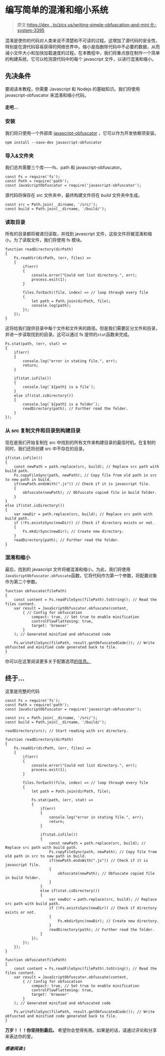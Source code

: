 # 编写简单的混淆和缩小系统

> 原文:[https://dev . to/zics us/writing-simple-obfuscation-and-mini 化-system-3395](https://dev.to/zicsus/writing-simple-obfuscation-and-minification-system-3395)

混淆是使你的代码对人类来说不清楚和不可读的过程。这增加了源代码的安全性，特别是在源代码容易获得的网络世界中。缩小是指删除代码中不必要的数据，从而减小文件大小和加快加载速度的过程。在本教程中，我们将重点放在制作一个简单的构建系统，它可以检测源代码中的每个 javascript 文件，以进行混淆和缩小。

## [](#prerequisites)先决条件

要阅读本教程，你需要 Javascript 和 Nodejs 的基础知识。我们将使用 javascript-obfuscator 来混淆和缩小代码。

#### [](#lets-go)走吧...

### [](#installation)安装

我们将只使用一个外部库 [javascript-obfuscator](https://github.com/javascript-obfuscator/javascript-obfuscator) ，它可以作为开发依赖项安装。

`npm install --save-dev javascript-obfuscator`

### [](#imports-amp-folders)导入&文件夹

我们总共需要三个库——fs、path 和 javascript-obfuscator。

```
const Fs = require('fs');
const Path = require('path');
const JavaScriptObfuscator = require('javascript-obfuscator'); 
```

源代码将保存在 *src* 文件夹中，最终构建文件将在 *build* 文件夹中生成。

```
const src = Path.join(__dirname, '/src/');
const build = Path.join(__dirname, '/build/'); 
```

### [](#read-directories)读取目录

所有的目录都将被递归读取，并找到 javascript 文件，这些文件将被混淆和缩小。为了读取文件，我们将使用 fs 模块。

```
function readDirectory(dirPath)
{
    Fs.readdir(dirPath, (err, files) => 
    {
        if(err)
        {
            console.error("Could not list directory.", err);
            process.exit(1);
        }

        files.forEach((file, index) => // loop through every file
        {
            let path = Path.join(dirPath, file);
            console.log(path);
        });
    });
} 
```

这将给我们提供目录中每个文件和文件夹的路径。但是我们需要区分文件和目录，并进一步读取找到的目录。这可以通过 fs 提供的`stat`函数来完成。

```
Fs.stat(path, (err, stat) => 
{
    if(err)
    {
        console.log("error in stating file.", err);
        return;
    }

    if(stat.isFile())
    {
        console.log(`${path} is a file`);
    }
    else if(stat.isDirectory())
    {
        console.log(`${path} is a folder`);
        readDirectory(path); // Further read the folder.
    }
}); 
```

### [](#copy-files-and-directories-from-src-to-build-directory)从 src 复制文件和目录到构建目录

现在是我们开始复制在 src 中找到的所有文件来构建目录的最佳时机。在复制的同时，我们还将创建 src 中不存在的目录。

```
if(stat.isFile())
{
    const newPath = path.replace(src, build); // Replace src path with build path.
    Fs.copyFileSync(path, newPath); // Copy file from old path in src to new path in build.
    if(newPath.endsWith(".js")) // Check if it is javascript file.
    {
        obfuscate(newPath); // Obfuscate copied file in build folder.
    }
}
else if(stat.isDirectory())
{
    var newDir = path.replace(src, build); // Replace src path with build path.
    if (!Fs.existsSync(newDir)) // Check if directory exists or not.
    {
        Fs.mkdirSync(newDir); // Create new directory.
    }
    readDirectory(path); // Further read the folder.
} 
```

### [](#obfuscation-and-minification)混淆和缩小

最后，找到的 javascript 文件将被混淆和缩小。为此，我们将使用`JavaScriptObfuscator.obfuscate`函数，它将代码作为第一个参数，将配置对象作为第二个参数。

```
function obfuscate(filePath)
{
    const content = Fs.readFileSync(filePath).toString(); // Read the files content.
    var result = JavaScriptObfuscator.obfuscate(content,
        { // Config for obfuscation
            compact: true, // Set true to enable minification
            controlFlowFlattening: true,
            target: 'browser'
        }
    ); // Generated minified and obfuscated code

    Fs.writeFileSync(filePath, result.getObfuscatedCode()); // Write obfuscted and minified code generated back to file.
} 
```

你可以在这里阅读更多关于配置选项[的信息。](https://github.com/javascript-obfuscator/javascript-obfuscator/#javascript-obfuscator-options)

## [](#finally)终于...

这里是完整的代码

```
const Fs = require('fs');
const Path = require('path');
const JavaScriptObfuscator = require('javascript-obfuscator');

const src = Path.join(__dirname, '/src/');
const build = Path.join(__dirname, '/build/');

readDirectory(src); // Start reading with src directory.

function readDirectory(dirPath)
{
    Fs.readdir(dirPath, (err, files) => 
    {
        if(err)
        {
            console.error("Could not list directory.", err);
            process.exit(1);
        }

        files.forEach((file, index) => // loop through every file
        {
            let path = Path.join(dirPath, file);

            Fs.stat(path, (err, stat) => 
            {
                if(err)
                {
                    console.log("error in stating file.", err);
                    return;
                }

                if(stat.isFile())
                {
                    const newPath = path.replace(src, build); // Replace src path with build path.
                    Fs.copyFileSync(path, newPath); // Copy file from old path in src to new path in build.
                    if(newPath.endsWith(".js")) // Check if it is javascript file.
                    {
                        obfuscate(newPath); // Obfuscate copied file in build folder.
                    }
                }
                else if(stat.isDirectory())
                {
                    var newDir = path.replace(src, build); // Replace src path with build path.
                    if (!Fs.existsSync(newDir)) // Check if directory exists or not.
                    {
                        Fs.mkdirSync(newDir); // Create new directory.
                    }
                    readDirectory(path); // Further read the folder.
                }
            });         
        });
    });
}

function obfuscate(filePath)
{
    const content = Fs.readFileSync(filePath).toString(); // Read the files content.
    var result = JavaScriptObfuscator.obfuscate(content,
        { // Config for obfuscation
            compact: true, // Set true to enable minification
            controlFlowFlattening: true,
            target: 'browser'
        }
    ); // Generated minified and obfuscated code

    Fs.writeFileSync(filePath, result.getObfuscatedCode()); // Write obfuscted and minified code generated back to file.
} 
```

**万岁！！！你坚持到最后。**
希望你会觉得有用。如果是的话，请通过评论和分享来表达你的爱。

##### [](#thanks-for-reading-)感谢阅读:)